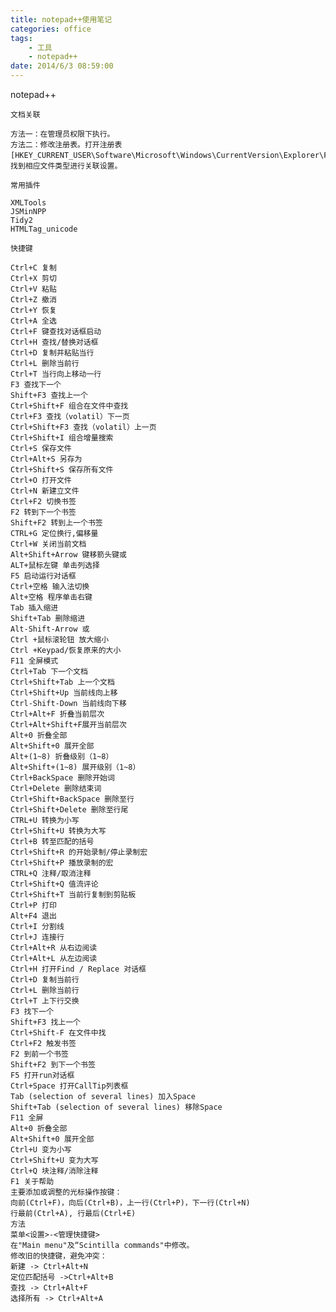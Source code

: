 ```yaml
---
title: notepad++使用笔记
categories: office
tags: 
	- 工具
	- notepad++
date: 2014/6/3 08:59:00
---
```



notepad++
	
	文档关联

	方法一：在管理员权限下执行。
	方法二：修改注册表。打开注册表[HKEY_CURRENT_USER\Software\Microsoft\Windows\CurrentVersion\Explorer\FileExts，找到相应文件类型进行关联设置。
	
	常用插件

	XMLTools
	JSMinNPP
	Tidy2
	HTMLTag_unicode
	
	快捷键

	Ctrl+C 复制 
	Ctrl+X 剪切 
	Ctrl+V 粘贴 
	Ctrl+Z 撤消 
	Ctrl+Y 恢复 
	Ctrl+A 全选 
	Ctrl+F 键查找对话框启动 
	Ctrl+H 查找/替换对话框 
	Ctrl+D 复制并粘贴当行
	Ctrl+L 删除当前行 
	Ctrl+T 当行向上移动一行 
	F3 查找下一个 
	Shift+F3 查找上一个 
	Ctrl+Shift+F 组合在文件中查找 
	Ctrl+F3 查找（volatil）下一页 
	Ctrl+Shift+F3 查找（volatil）上一页 
	Ctrl+Shift+I 组合增量搜索 
	Ctrl+S 保存文件 
	Ctrl+Alt+S 另存为 
	Ctrl+Shift+S 保存所有文件 
	Ctrl+O 打开文件 
	Ctrl+N 新建立文件 
	Ctrl+F2 切换书签 
	F2 转到下一个书签 
	Shift+F2 转到上一个书签 
	CTRL+G 定位换行,偏移量 
	Ctrl+W 关闭当前文档 
	Alt+Shift+Arrow 键移箭头键或 
	ALT+鼠标左键 单击列选择 
	F5 启动运行对话框 
	Ctrl+空格 输入法切换 
	Alt+空格 程序单击右键 
	Tab 插入缩进 
	Shift+Tab 删除缩进 
	Alt-Shift-Arrow 或 
	Ctrl +鼠标滚轮钮 放大缩小 
	Ctrl +Keypad/恢复原来的大小 
	F11 全屏模式 
	Ctrl+Tab 下一个文档 
	Ctrl+Shift+Tab 上一个文档 
	Ctrl+Shift+Up 当前线向上移 
	Ctrl-Shift-Down 当前线向下移 
	Ctrl+Alt+F 折叠当前层次 
	Ctrl+Alt+Shift+F展开当前层次 
	Alt+0 折叠全部 
	Alt+Shift+0 展开全部 
	Alt+(1~8) 折叠级别（1~8） 
	Alt+Shift+(1~8) 展开级别（1~8） 
	Ctrl+BackSpace 删除开始词 
	Ctrl+Delete 删除结束词 
	Ctrl+Shift+BackSpace 删除至行 
	Ctrl+Shift+Delete 删除至行尾 
	CTRL+U 转换为小写 
	Ctrl+Shift+U 转换为大写 
	Ctrl+B 转至匹配的括号 
	Ctrl+Shift+R 的开始录制/停止录制宏 
	Ctrl+Shift+P 播放录制的宏 
	CTRL+Q 注释/取消注释 
	Ctrl+Shift+Q 值流评论 
	Ctrl+Shift+T 当前行复制到剪贴板 
	Ctrl+P 打印 
	Alt+F4 退出 
	Ctrl+I 分割线 
	Ctrl+J 连接行 
	Ctrl+Alt+R 从右边阅读 
	Ctrl+Alt+L 从左边阅读 
	Ctrl+H 打开Find / Replace 对话框 
	Ctrl+D 复制当前行 
	Ctrl+L 删除当前行 
	Ctrl+T 上下行交换 
	F3 找下一个 
	Shift+F3 找上一个 
	Ctrl+Shift-F 在文件中找 
	Ctrl+F2 触发书签 
	F2 到前一个书签 
	Shift+F2 到下一个书签 
	F5 打开run对话框 
	Ctrl+Space 打开CallTip列表框 
	Tab (selection of several lines) 加入Space 
	Shift+Tab (selection of several lines) 移除Space 
	F11 全屏 
	Alt+0 折叠全部 
	Alt+Shift+0 展开全部 
	Ctrl+U 变为小写 
	Ctrl+Shift+U 变为大写 
	Ctrl+Q 块注释/消除注释
	F1 关于帮助
	主要添加或调整的光标操作按键：
	向前(Ctrl+F)，向后(Ctrl+B)，上一行(Ctrl+P)，下一行(Ctrl+N)
	行最前(Ctrl+A), 行最后(Ctrl+E)
	方法
	菜单<设置>-<管理快捷键>
	在"Main menu"及“Scintilla commands"中修改。
	修改旧的快捷键，避免冲突：
	新建 -> Ctrl+Alt+N
	定位匹配括号 ->Ctrl+Alt+B
	查找 -> Ctrl+Alt+F
	选择所有 -> Ctrl+Alt+A